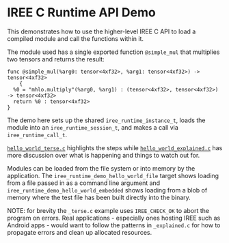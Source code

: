 # IREE C Runtime API Demo

This demonstrates how to use the higher-level IREE C API to load a compiled
module and call the functions within it.

The module used has a single exported function `@simple_mul` that multiplies two
tensors and returns the result:

```mlir
func @simple_mul(%arg0: tensor<4xf32>, %arg1: tensor<4xf32>) -> tensor<4xf32>
    {
  %0 = "mhlo.multiply"(%arg0, %arg1) : (tensor<4xf32>, tensor<4xf32>) -> tensor<4xf32>
  return %0 : tensor<4xf32>
}
```

The demo here sets up the shared `iree_runtime_instance_t`, loads the module
into an `iree_runtime_session_t`, and makes a call via `iree_runtime_call_t`.

[`hello_world_terse.c`](hello_world_terse.c) highlights the steps while
[`hello_world_explained.c`](hello_world_explained.c) has more discussion over
what is happening and things to watch out for.

Modules can be loaded from the file system or into memory by the application.
The `iree_runtime_demo_hello_world_file` target shows loading from a file
passed in as a command line argument and
`iree_runtime_demo_hello_world_embedded` shows loading from a blob of memory
where the test file has been built directly into the binary.

NOTE: for brevity the `_terse.c` example uses `IREE_CHECK_OK` to abort the
program on errors. Real applications - especially ones hosting IREE such as
Android apps - would want to follow the patterns in `_explained.c` for how to
propagate errors and clean up allocated resources.
